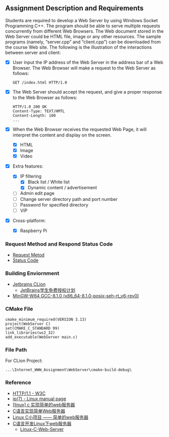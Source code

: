 ## Assignment Description and Requirements

Students are required to develop a Web Server by using Windows Socket
Programming C++. The program should be able to serve multiple requests
concurrently from different Web Browsers. The Web document stored in the Web
Server could be HTML file, image or any other resources. The sample programs
(namely, “server.cpp” and “client.cpp”) can be downloaded from the course Web site.
The following is the illustration of the interactions between server and client:

- [x] User input the IP address of the Web Server in the address bar of a Web Browser. 
  The Web Browser will make a request to the Web Server as follows: <br/>
   ```
   GET /index.html HTTP/1.0
   ```
- [x] The Web Server should accept the request, and give a proper response to the Web Browser as follows: <br/>
   ``` 
   HTTP/1.0 200 OK
   Content-Type: TEXT/HMTL
   Content-Length: 100
   ...
   ```
- [x] When the Web Browser receives the requested Web Page, it will interpret the content and display on the screen.
   - [x] HTML
   - [x] Image
   - [x] Video
- [x] Extra features:
   - [x] IP filtering
      - [x] Black list / White list
      - [x] Dynamic content / advertisement
   - [ ] Admin edit page
   - [ ] Change server directory path and port number
   - [ ] Password for specified directory
   - [ ] VIP
 - [x] Cross-platform:

   - [x] Raspberry Pi

### Request Method and Respond Status Code 
   - [Request Metod](https://github.com/RainySummerLuo/Internet_WWW_Assignment/wiki/Method-for-Request)
   - [Status Code](https://github.com/RainySummerLuo/Internet_WWW_Assignment/wiki/Status-Code-for-Response)

### Building Enviornment 
   - [Jetbrains CLion](https://www.jetbrains.com/clion/)
      - [JetBrains学生免费授权计划](https://www.jetbrains.com/zh/student/)
   - [MinGW-W64 GCC-8.1.0 (x86_64-8.1.0-posix-seh-rt_v6-rev0)](http://sourceforge.net/projects/mingw-w64/files/Toolchains%20targetting%20Win32/Personal%20Builds/mingw-builds/installer/mingw-w64-install.exe/download)

### CMake File
   ```
   cmake_minimum_required(VERSION 3.13)
   project(WebServer C)
   set(CMAKE_C_STANDARD 99)
   link_libraries(ws2_32)
   add_executable(WebServer main.c)
   ```

### File Path
   For CLion Project: 
   ```
   ...\Internet_WWW_Assignment\WebServer\cmake-build-debug\
   ```

### Reference
   - [HTTP/1.1 - W3C](https://www.w3.org/Protocols/HTTP/1.1/rfc2616bis/draft-lafon-rfc2616bis-03.html)
   - [ip(7) - Linux manual page](http://man7.org/linux/man-pages/man7/ip.7.html)
   - [\[linux\] c 实现简单的web服务器](https://blog.csdn.net/tzshlyt/article/details/53392556)
   - [C语言实现简单Web服务器](https://www.jianshu.com/p/592b631e1ff1)
   - [Linux C小项目 —— 简单的web服务器](https://blog.csdn.net/trb331617/article/details/79264933)
   - [C语言开发Linux下web服务器](https://blog.csdn.net/yueguanghaidao/article/details/8450938)
      - [Linux-C-Web-Server](https://github.com/Skycrab/Linux-C-Web-Server)